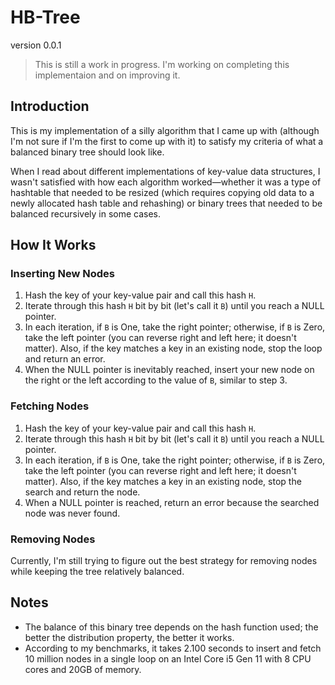 # HB-Tree
version 0.0.1
> This is still a work in progress. I'm working on completing this implementaion and on improving it.

## Introduction
This is my implementation of a silly algorithm that I came up with (although I'm not sure if I'm the first to come up with it) to satisfy my criteria of what a balanced binary tree should look like.

When I read about different implementations of key-value data structures, I wasn't satisfied with how each algorithm worked—whether it was a type of hashtable that needed to be resized (which requires copying old data to a newly allocated hash table and rehashing) or binary trees that needed to be balanced recursively in some cases.

## How It Works
### Inserting New Nodes
1. Hash the key of your key-value pair and call this hash `H`.
2. Iterate through this hash `H` bit by bit (let's call it `B`) until you reach a NULL pointer.
3. In each iteration, if `B` is One, take the right pointer; otherwise, if `B` is Zero, take the left pointer (you can reverse right and left here; it doesn't matter). Also, if the key matches a key in an existing node, stop the loop and return an error.
4. When the NULL pointer is inevitably reached, insert your new node on the right or the left according to the value of `B`, similar to step 3.

### Fetching Nodes
1. Hash the key of your key-value pair and call this hash `H`.
2. Iterate through this hash `H` bit by bit (let's call it `B`) until you reach a NULL pointer.
3. In each iteration, if `B` is One, take the right pointer; otherwise, if `B` is Zero, take the left pointer (you can reverse right and left here; it doesn't matter). Also, if the key matches a key in an existing node, stop the search and return the node.
4. When a NULL pointer is reached, return an error because the searched node was never found.

### Removing Nodes
Currently, I'm still trying to figure out the best strategy for removing nodes while keeping the tree relatively balanced.

## Notes
* The balance of this binary tree depends on the hash function used; the better the distribution property, the better it works.
* According to my benchmarks, it takes 2.100 seconds to insert and fetch 10 million nodes in a single loop on an Intel Core i5 Gen 11 with 8 CPU cores and 20GB of memory.
